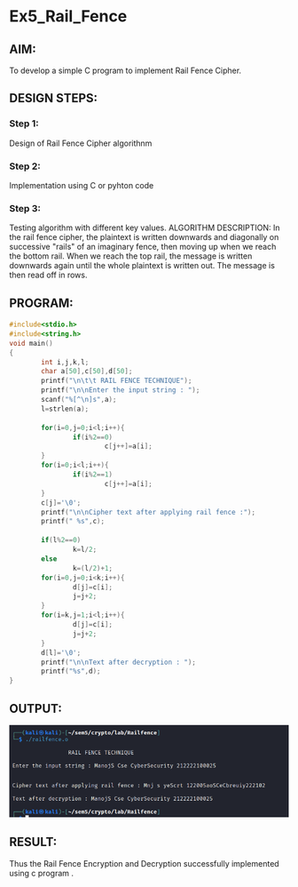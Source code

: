 # Ex5_Rail_Fence

## AIM:

To develop a simple C program to implement Rail Fence Cipher.

## DESIGN STEPS:

### Step 1:

Design of Rail Fence Cipher algorithnm 

### Step 2:

Implementation using C or pyhton code

### Step 3:

Testing algorithm with different key values. 
ALGORITHM DESCRIPTION:
In the rail fence cipher, the plaintext is written downwards and diagonally on successive "rails" of an imaginary fence, then moving up when we reach the bottom rail. When we reach the top rail, the message is written downwards again until the whole plaintext is written out. The message is then read off in rows.

## PROGRAM:
```C
#include<stdio.h>
#include<string.h>
void main()
{
        int i,j,k,l;
        char a[50],c[50],d[50];
        printf("\n\t\t RAIL FENCE TECHNIQUE");
        printf("\n\nEnter the input string : ");
        scanf("%[^\n]s",a);
        l=strlen(a);

        for(i=0,j=0;i<l;i++){
                if(i%2==0)
                        c[j++]=a[i];
        }
        for(i=0;i<l;i++){
                if(i%2==1)
                        c[j++]=a[i];
        }
        c[j]='\0';
        printf("\n\nCipher text after applying rail fence :");
        printf(" %s",c);

        if(l%2==0)
                k=l/2;
        else
                k=(l/2)+1;
        for(i=0,j=0;i<k;i++){
                d[j]=c[i];
                j=j+2;
        }
        for(i=k,j=1;i<l;i++){
                d[j]=c[i];
                j=j+2;
        }
        d[l]='\0';
        printf("\n\nText after decryption : ");
        printf("%s",d);
}
```
## OUTPUT:
![Railfenceoutputimage](Railfenceoutput.png)
## RESULT:
Thus the Rail Fence Encryption and Decryption successfully implemented using c program .